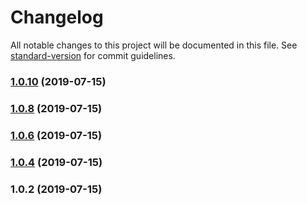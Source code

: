 # Changelog

All notable changes to this project will be documented in this file. See [standard-version](https://github.com/conventional-changelog/standard-version) for commit guidelines.

### [1.0.10](https://github.com/levabala/generate-maze/compare/v1.0.8...v1.0.10) (2019-07-15)



### [1.0.8](https://github.com/levabala/generate-maze/compare/v1.0.6...v1.0.8) (2019-07-15)



### [1.0.6](https://github.com/levabala/generate-maze/compare/v1.0.4...v1.0.6) (2019-07-15)



### [1.0.4](https://github.com/levabala/generate-maze/compare/v1.0.2...v1.0.4) (2019-07-15)



### 1.0.2 (2019-07-15)
